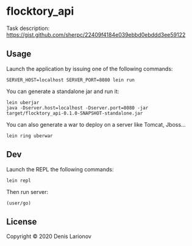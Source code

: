 # flocktory_api

Task description: https://gist.github.com/sherpc/22409f4184e039ebbd0ebddd3ee59122

## Usage
Launch the application by issuing one of the following commands:

```shell
SERVER_HOST=localhost SERVER_PORT=8080 lein run
```

You can generate a standalone jar and run it:

```shell   
lein uberjar
java -Dserver.host=localhost -Dserver.port=8080 -jar target/flocktory_api-0.1.0-SNAPSHOT-standalone.jar
```

You can also generate a war to deploy on a server like Tomcat, Jboss...

```shell
lein ring uberwar
```

## Dev
Launch the REPL the following commands:
```shell
lein repl
```

Then run server:
```shell
(user/go)
```

## License

Copyright © 2020 Denis Larionov
